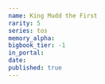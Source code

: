 ```yaml
---
name: King Mudd the First
rarity: 5
series: tos
memory_alpha:
bigbook_tier: -1
in_portal:
date:
published: true
---
```




